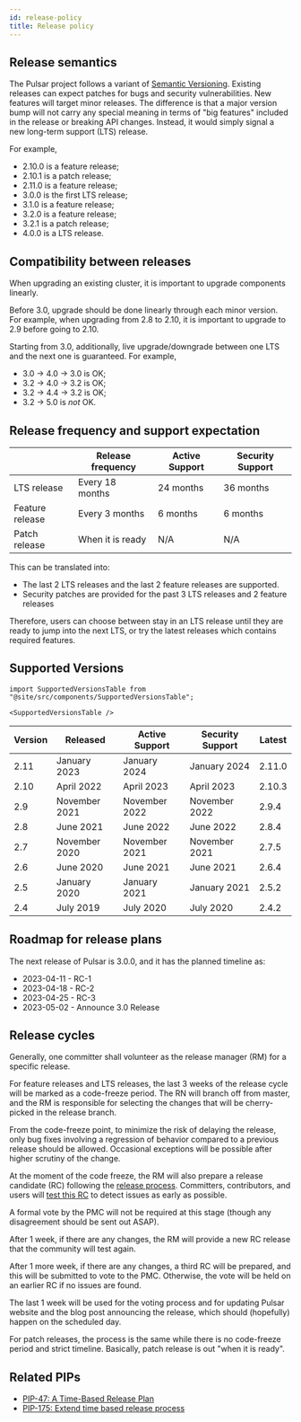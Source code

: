 ```yaml
---
id: release-policy
title: Release policy
---
```


## Release semantics

The Pulsar project follows a variant of [Semantic Versioning](http://semver.org/spec/v2.0.0.html). Existing releases can expect patches for bugs and security vulnerabilities. New features will target minor releases. The difference is that a major version bump will not carry any special meaning in terms of "big features" included in the release or breaking API changes. Instead, it would simply signal a new long-term support (LTS) release.

For example,

* 2.10.0 is a feature release;
* 2.10.1 is a patch release;
* 2.11.0 is a feature release;
* 3.0.0 is the first LTS release;
* 3.1.0 is a feature release;
* 3.2.0 is a feature release;
* 3.2.1 is a patch release;
* 4.0.0 is a LTS release.

## Compatibility between releases

When upgrading an existing cluster, it is important to upgrade components linearly.

Before 3.0, upgrade should be done linearly through each minor version. For example, when upgrading from 2.8 to 2.10, it is important to upgrade to 2.9 before going to 2.10.

Starting from 3.0, additionally, live upgrade/downgrade between one LTS and the next one is guaranteed. For example,

* 3.0 -> 4.0 -> 3.0 is OK;
* 3.2 -> 4.0 -> 3.2 is OK;
* 3.2 -> 4.4 -> 3.2 is OK;
* 3.2 -> 5.0 is _not_ OK.

## Release frequency and support expectation

|                 | Release frequency | Active Support | Security Support |
|-----------------|-------------------|----------------|------------------|
| LTS release     | Every 18 months   | 24 months      | 36 months        |
| Feature release | Every 3 months    | 6 months       | 6 months         |
| Patch release   | When it is ready  | N/A            | N/A              |

This can be translated into:

* The last 2 LTS releases and the last 2 feature releases are supported.
* Security patches are provided for the past 3 LTS releases and 2 feature releases

Therefore, users can choose between stay in an LTS release until they are ready to jump into the next LTS, or try the latest releases which contains required features.

## Supported Versions

````mdx-code-block
import SupportedVersionsTable from "@site/src/components/SupportedVersionsTable";

<SupportedVersionsTable />
````

| Version | Released      | Active Support  | Security Support | Latest |
|---------|---------------|-----------------|------------------|--------|
| 2.11    | January 2023  | January 2024    | January 2024     | 2.11.0 |
| 2.10    | April 2022    | April 2023      | April 2023       | 2.10.3 |
| 2.9     | November 2021 | November 2022   | November 2022    | 2.9.4  |
| 2.8     | June 2021     | June 2022       | June 2022        | 2.8.4  |
| 2.7     | November 2020 | November 2021   | November 2021    | 2.7.5  |
| 2.6     | June 2020     | June 2021       | June 2021        | 2.6.4  |
| 2.5     | January 2020  | January 2021    | January 2021     | 2.5.2  |
| 2.4     | July 2019     | July 2020       | July 2020        | 2.4.2  |

## Roadmap for release plans

The next release of Pulsar is 3.0.0, and it has the planned timeline as:

* 2023-04-11 - RC-1
* 2023-04-18 - RC-2
* 2023-04-25 - RC-3
* 2023-05-02 - Announce 3.0 Release

## Release cycles

Generally, one committer shall volunteer as the release manager (RM) for a specific release.

For feature releases and LTS releases, the last 3 weeks of the release cycle will be marked as a code-freeze period. The RN will branch off from master, and the RM is responsible for selecting the changes that will be cherry-picked in the release branch.

From the code-freeze point, to minimize the risk of delaying the release, only bug fixes involving a regression of behavior compared to a previous release should be allowed. Occasional exceptions will be possible after higher scrutiny of the change.

At the moment of the code freeze, the RM will also prepare a release candidate (RC) following the [release process](release-process.md). Committers, contributors, and users will [test this RC](validate-release-candidate.md) to detect issues as early as possible.

A formal vote by the PMC will not be required at this stage (though any disagreement should be sent out ASAP).

After 1 week, if there are any changes, the RM will provide a new RC release that the community will test again.

After 1 more week, if there are any changes, a third RC will be prepared, and this will be submitted to vote to the PMC. Otherwise, the vote will be held on an earlier RC if no issues are found.

The last 1 week will be used for the voting process and for updating Pulsar website and the blog post announcing the release, which should (hopefully) happen on the scheduled day.

For patch releases, the process is the same while there is no code-freeze period and strict timeline. Basically, patch release is out "when it is ready".

## Related PIPs

* [PIP-47: A Time-Based Release Plan](https://github.com/apache/pulsar/wiki/PIP-47%3A-Time-Based-Release-Plan)
* [PIP-175: Extend time based release process](https://github.com/apache/pulsar/issues/15966)
